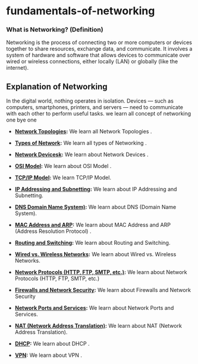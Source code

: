 # fundamentals-of-networking

### What is Networking? (Definition)
Networking is the process of connecting two or more computers or devices together to share resources, exchange data, and communicate. It involves a system of hardware and software that allows devices to communicate over wired or wireless connections, either locally (LAN) or globally (like the internet).

## Explanation of Networking
In the digital world, nothing operates in isolation. Devices — such as computers, smartphones, printers, and servers — need to communicate with each other to perform useful tasks.
we learn all concept of networking one bye one 

- **[Network Topologies](https://github.com/sherazi1214/Network-Topologies/blob/main/README.md):** We learn all Network Topologies .
- **[Types of Network](https://github.com/sherazi1214/Types-of-Network/blob/main/README.md):** We learn all types of  Networking  .
- **[Network Devicesk](https://github.com/sherazi1214/Network-Devices/blob/main/README.md):** We learn about Network Devices  .
- **[OSI Model](https://github.com/sherazi1214/OSI-Model/blob/main/README.md):** We learn about OSI Model  .
- **[TCP/IP Model](https://github.com/sherazi1214/TCP-IP-Model/blob/main/README.md):** We learn TCP/IP Model.
- **[IP Addressing and Subnetting](https://github.com/sherazi1214/IP-Addressing-and-Subnetting/blob/main/README.md):** We learn about IP Addressing and Subnetting.
-  **[DNS Domain Name System)](https://github.com/sherazi1214/DNS-Domain-Name-System-/blob/main/README.md):** We learn about DNS (Domain Name System).
- **[MAC Address and ARP](https://github.com/sherazi1214/MAC-Address-and-ARP-Address-Resolution-Protocol-):** We learn about MAC Address and ARP (Address Resolution Protocol)  .

- **[Routing and Switching](https://github.com/sherazi1214/Routing-and-Switching/blob/main/README.md):** We learn about Routing and Switching.
- **[Wired vs. Wireless Networks](https://github.com/sherazi1214/Wired-vs.-Wireless-Networks/blob/main/README.md):** We learn about Wired vs. Wireless Networks.
- **[Network Protocols (HTTP, FTP, SMTP, etc.)](https://github.com/sherazi1214/Network-Protocols-HTTP-FTP-SMTP-etc.-/blob/main/README.md):** We learn about Network Protocols (HTTP, FTP, SMTP, etc.)
- **[Firewalls and Network Security](https://github.com/sherazi1214/Firewalls-and-Network-Security/blob/main/README.md):** We learn about Firewalls and Network Security
- **[Network Ports and Services](https://github.com/sherazi1214/Network-Ports-and-Services/tree/main):** We learn about Network Ports and Services.
- **[ NAT (Network Address Translation)](https://github.com/sherazi1214/NAT-Network-Address-Translation-/blob/main/README.md):** We learn about  NAT (Network Address Translation).
- **[DHCP](https://github.com/sherazi1214/DHCP/blob/main/README.md):** We learn about DHCP .
- **[VPN](https://github.com/sherazi1214/VPN/blob/main/README.md):** We learn about VPN .

